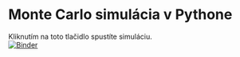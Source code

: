 # Monte Carlo simulácia v Pythone

Kliknutím na toto tlačidlo spustíte simuláciu.  
[![Binder](https://mybinder.org/badge_logo.svg)](https://mybinder.org/v2/gh/hancjozef/Python3/master?filepath=Hod%20N%20mincami.ipynb) 



